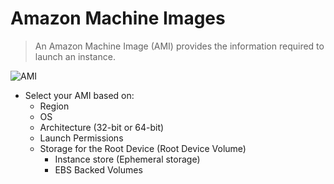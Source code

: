 # Amazon Machine Images
> An Amazon Machine Image (AMI) provides the information required to launch an instance.

![AMI](https://user-images.githubusercontent.com/48475824/145579562-2aa2db58-d964-47dc-9479-c123243885be.png)

- Select your AMI based on:
  - Region
  - OS
  - Architecture (32-bit or 64-bit)
  - Launch Permissions
  - Storage for the Root Device (Root Device Volume)
    - Instance store (Ephemeral storage)
    - EBS Backed Volumes
